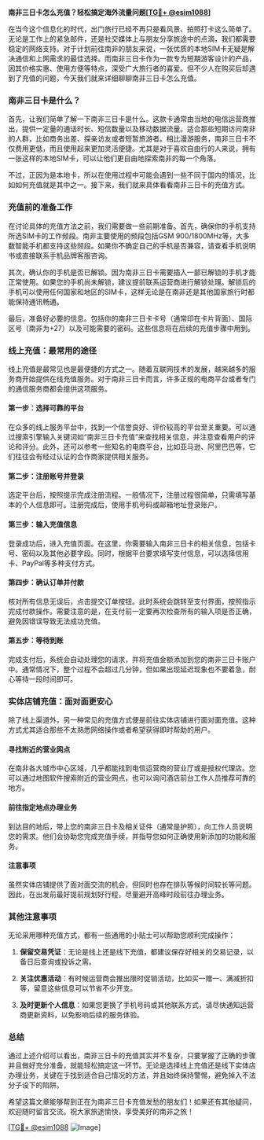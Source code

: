 **南非三日卡怎么充值？轻松搞定海外流量问题[[TG💪+ @esim1088](https://t.me/s/esim1088)]**

在当今这个信息化的时代，出门旅行已经不再只是看风景、拍照打卡这么简单了。无论是工作上的紧急邮件，还是社交媒体上与朋友分享旅途中的点滴，我们都需要稳定的网络支持。对于计划前往南非的朋友来说，一张优质的本地SIM卡无疑是解决通信和上网需求的最佳选择。而南非三日卡作为一款专为短期游客设计的产品，因其价格实惠、使用方便等特点，深受广大旅行者的喜爱。但不少人在购买后却遇到了充值的问题，今天我们就来详细聊聊南非三日卡怎么充值。

### 南非三日卡是什么？

首先，让我们简单了解一下南非三日卡是什么。这款卡通常由当地的电信运营商推出，提供一定量的通话时长、短信数量以及移动数据流量。适合那些短期访问南非的人群，比如商务出差、探亲访友或者短暂旅游者。相比漫游服务，南非三日卡不仅费用更低，而且使用起来更加灵活便捷。尤其是对于喜欢自由行的人来说，拥有一张这样的本地SIM卡，可以让他们更自由地探索南非的每一个角落。

不过，正因为是本地卡，所以在使用过程中可能会遇到一些不同于国内的情况，比如如何充值就是其中之一。接下来，我们就来具体看看南非三日卡的充值方式。

### 充值前的准备工作

在讨论具体的充值方法之前，我们需要做一些前期准备。首先，确保你的手机支持所选SIM卡的工作频段。南非主要使用的频段包括GSM 900/1800MHz等，大多数智能手机都支持这些频段。如果你不确定自己的手机是否兼容，请查看手机说明书或直接联系手机品牌客服咨询。

其次，确认你的手机是否已解锁。因为南非三日卡需要插入一部已解锁的手机才能正常使用。如果您的手机尚未解锁，建议提前联系运营商进行解锁处理。解锁后的手机可以使用任何国家和地区的SIM卡，这样无论是在南非还是其他国家旅行时都能保持通讯畅通。

最后，准备好必要的信息。包括你的南非三日卡卡号（通常印在卡片背面）、国际区号（南非为+27）以及可能需要的密码。这些信息将在后续的充值步骤中用到。

### 线上充值：最常用的途径

线上充值是最常见也是最便捷的方式之一。随着互联网技术的发展，越来越多的服务商开始提供在线充值服务。对于南非三日卡而言，许多正规的电商平台或者专门的通信服务商都会提供这项服务。

#### 第一步：选择可靠的平台

在众多的线上服务平台中，找到一个信誉良好、评价较高的平台至关重要。可以通过搜索引擎输入关键词如“南非三日卡充值”来查找相关信息，并注意查看用户的评论和评分。此外，还可以参考一些知名的电商平台，比如亚马逊、阿里巴巴等，它们往往会有经过认证的合作商家提供相关服务。

#### 第二步：注册账号并登录

选定平台后，按照提示完成注册流程。一般情况下，注册过程很简单，只需填写基本的个人信息即可。注册完成后，使用手机号码或邮箱地址登录账户。

#### 第三步：输入充值信息

登录成功后，进入充值页面。在这里，你需要输入南非三日卡的相关信息，包括卡号、密码以及其他必要字段。同时，根据平台要求填写支付信息，可以选择信用卡、PayPal等多种支付方式。

#### 第四步：确认订单并付款

核对所有信息无误后，点击提交订单按钮。此时系统会跳转至支付界面，按照指示完成付款操作。需要注意的是，在支付前一定要再次检查所有的输入项是否正确，避免因错误导致无法成功充值。

#### 第五步：等待到账

完成支付后，系统会自动处理您的请求，并将充值金额添加到您的南非三日卡账户中。通常情况下，整个过程不会超过几分钟，但如果出现延迟现象也不要着急，耐心等待一段时间即可。

### 实体店铺充值：面对面更安心

除了线上渠道外，另一种常见的充值方式便是前往实体店铺进行面对面充值。这种方式尤其适合那些不太熟悉网络操作或者希望获得即时帮助的用户。

#### 寻找附近的营业网点

在南非各大城市中心区域，几乎都能找到电信运营商的营业厅或是授权代理店。您可以通过地图软件搜索附近的营业网点，也可以询问酒店前台工作人员推荐可靠的地方。

#### 前往指定地点办理业务

到达目的地后，带上您的南非三日卡及相关证件（通常是护照），向工作人员说明您的需求。他们会协助您完成充值手续，并指导您如何正确使用新添加的功能和服务。

#### 注意事项

虽然实体店铺提供了面对面交流的机会，但同时也存在排队等候时间较长等问题。因此，在出发前最好提前规划好行程，尽量避开高峰时段前往办理业务。

### 其他注意事项

无论采用哪种充值方式，都有一些通用的小贴士可以帮助您顺利完成操作：

1. **保留交易凭证**：无论是线上还是线下充值，都建议保存好相关的交易记录，以备日后查询或投诉之需。
   
2. **关注优惠活动**：有时候运营商会推出限时促销活动，比如买一赠一、满减折扣等，留意这些信息可以节省不少开支。

3. **及时更新个人信息**：如果您更换了手机号码或其他联系方式，请尽快通知运营商更新资料，以免影响后续的服务体验。

### 总结

通过上述介绍可以看出，南非三日卡的充值其实并不复杂，只要掌握了正确的步骤并且做好充分准备，就能轻松搞定这一环节。无论是选择线上充值还是线下实体店办理业务，关键在于找到适合自己情况的方法，并且始终保持警惕，避免掉入不法分子设下的陷阱。

希望这篇文章能够帮到正在为南非三日卡充值发愁的朋友们！如果还有其他疑问，欢迎随时留言交流。祝大家旅途愉快，享受美好的南非之旅！

[[TG💪+ @esim1088](https://t.me/s/esim1088) ![Image](https://i.postimg.cc/4NQfJmqS/Snipaste-2025-05-13-00-14-12.png)]